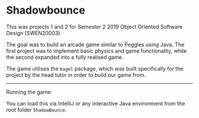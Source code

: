 # Shadowbounce

This was projects 1 and 2 for Semester 2 2019 Object Oriented Software Design (SWEN20003).

The goal was to build an arcade game similar to Peggles using Java. The first project was to implement basic physics and game functionality, while the second expanded into a fully realised game.

The game utilises the `bagel` package, which was built specifically for the project by the head tutor in order to build our game from. 

---
Running the game:

You can load this via IntelliJ or any interactive Java environment from the root folder `ShadowBounce`.
